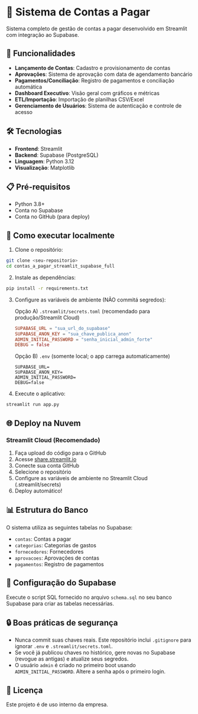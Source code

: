 # 💸 Sistema de Contas a Pagar

Sistema completo de gestão de contas a pagar desenvolvido em Streamlit com integração ao Supabase.

## 🚀 Funcionalidades

- **Lançamento de Contas**: Cadastro e provisionamento de contas
- **Aprovações**: Sistema de aprovação com data de agendamento bancário
- **Pagamentos/Conciliação**: Registro de pagamentos e conciliação automática
- **Dashboard Executivo**: Visão geral com gráficos e métricas
- **ETL/Importação**: Importação de planilhas CSV/Excel
- **Gerenciamento de Usuários**: Sistema de autenticação e controle de acesso

## 🛠️ Tecnologias

- **Frontend**: Streamlit
- **Backend**: Supabase (PostgreSQL)
- **Linguagem**: Python 3.12
- **Visualização**: Matplotlib

## 📋 Pré-requisitos

- Python 3.8+
- Conta no Supabase
- Conta no GitHub (para deploy)

## 🚀 Como executar localmente

1. Clone o repositório:
```bash
git clone <seu-repositorio>
cd contas_a_pagar_streamlit_supabase_full
```

2. Instale as dependências:
```bash
pip install -r requirements.txt
```

3. Configure as variáveis de ambiente (NÃO commitá segredos):

   Opção A) `.streamlit/secrets.toml` (recomendado para produção/Streamlit Cloud)
   ```toml
   SUPABASE_URL = "sua_url_do_supabase"
   SUPABASE_ANON_KEY = "sua_chave_publica_anon"
   ADMIN_INITIAL_PASSWORD = "senha_inicial_admin_forte"
   DEBUG = false
   ```

   Opção B) `.env` (somente local; o app carrega automaticamente)
   ```env
   SUPABASE_URL=
   SUPABASE_ANON_KEY=
   ADMIN_INITIAL_PASSWORD=
   DEBUG=false
   ```

4. Execute o aplicativo:
```bash
streamlit run app.py
```

## 🌐 Deploy na Nuvem

### Streamlit Cloud (Recomendado)

1. Faça upload do código para o GitHub
2. Acesse [share.streamlit.io](https://share.streamlit.io)
3. Conecte sua conta GitHub
4. Selecione o repositório
5. Configure as variáveis de ambiente no Streamlit Cloud (.streamlit/secrets)
6. Deploy automático!

## 📊 Estrutura do Banco

O sistema utiliza as seguintes tabelas no Supabase:
- `contas`: Contas a pagar
- `categorias`: Categorias de gastos
- `fornecedores`: Fornecedores
- `aprovacoes`: Aprovações de contas
- `pagamentos`: Registro de pagamentos

## 🔧 Configuração do Supabase

Execute o script SQL fornecido no arquivo `schema.sql` no seu banco Supabase para criar as tabelas necessárias.

## 🔒 Boas práticas de segurança

- Nunca commit suas chaves reais. Este repositório inclui `.gitignore` para ignorar `.env` e `.streamlit/secrets.toml`.
- Se você já publicou chaves no histórico, gere novas no Supabase (revogue as antigas) e atualize seus segredos.
- O usuário `admin` é criado no primeiro boot usando `ADMIN_INITIAL_PASSWORD`. Altere a senha após o primeiro login.

## 📝 Licença

Este projeto é de uso interno da empresa.
